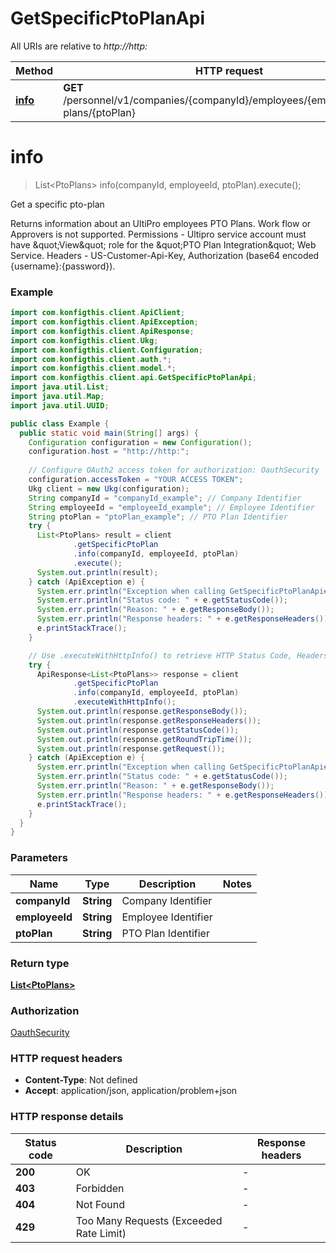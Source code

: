 # GetSpecificPtoPlanApi

All URIs are relative to *http://http:*

| Method | HTTP request | Description |
|------------- | ------------- | -------------|
| [**info**](GetSpecificPtoPlanApi.md#info) | **GET** /personnel/v1/companies/{companyId}/employees/{employeeId}/pto-plans/{ptoPlan} | Get a specific pto-plan |


<a name="info"></a>
# **info**
> List&lt;PtoPlans&gt; info(companyId, employeeId, ptoPlan).execute();

Get a specific pto-plan

Returns information about an UltiPro employees PTO Plans. Work flow or Approvers is not supported. Permissions - Ultipro service account must have \&quot;View\&quot; role for the \&quot;PTO Plan Integration\&quot; Web Service. Headers - US-Customer-Api-Key, Authorization (base64 encoded {username}:{password}). 

### Example
```java
import com.konfigthis.client.ApiClient;
import com.konfigthis.client.ApiException;
import com.konfigthis.client.ApiResponse;
import com.konfigthis.client.Ukg;
import com.konfigthis.client.Configuration;
import com.konfigthis.client.auth.*;
import com.konfigthis.client.model.*;
import com.konfigthis.client.api.GetSpecificPtoPlanApi;
import java.util.List;
import java.util.Map;
import java.util.UUID;

public class Example {
  public static void main(String[] args) {
    Configuration configuration = new Configuration();
    configuration.host = "http://http:";
    
    // Configure OAuth2 access token for authorization: OauthSecurity
    configuration.accessToken = "YOUR ACCESS TOKEN";
    Ukg client = new Ukg(configuration);
    String companyId = "companyId_example"; // Company Identifier
    String employeeId = "employeeId_example"; // Employee Identifier
    String ptoPlan = "ptoPlan_example"; // PTO Plan Identifier
    try {
      List<PtoPlans> result = client
              .getSpecificPtoPlan
              .info(companyId, employeeId, ptoPlan)
              .execute();
      System.out.println(result);
    } catch (ApiException e) {
      System.err.println("Exception when calling GetSpecificPtoPlanApi#info");
      System.err.println("Status code: " + e.getStatusCode());
      System.err.println("Reason: " + e.getResponseBody());
      System.err.println("Response headers: " + e.getResponseHeaders());
      e.printStackTrace();
    }

    // Use .executeWithHttpInfo() to retrieve HTTP Status Code, Headers and Request
    try {
      ApiResponse<List<PtoPlans>> response = client
              .getSpecificPtoPlan
              .info(companyId, employeeId, ptoPlan)
              .executeWithHttpInfo();
      System.out.println(response.getResponseBody());
      System.out.println(response.getResponseHeaders());
      System.out.println(response.getStatusCode());
      System.out.println(response.getRoundTripTime());
      System.out.println(response.getRequest());
    } catch (ApiException e) {
      System.err.println("Exception when calling GetSpecificPtoPlanApi#info");
      System.err.println("Status code: " + e.getStatusCode());
      System.err.println("Reason: " + e.getResponseBody());
      System.err.println("Response headers: " + e.getResponseHeaders());
      e.printStackTrace();
    }
  }
}

```

### Parameters

| Name | Type | Description  | Notes |
|------------- | ------------- | ------------- | -------------|
| **companyId** | **String**| Company Identifier | |
| **employeeId** | **String**| Employee Identifier | |
| **ptoPlan** | **String**| PTO Plan Identifier | |

### Return type

[**List&lt;PtoPlans&gt;**](PtoPlans.md)

### Authorization

[OauthSecurity](../README.md#OauthSecurity)

### HTTP request headers

 - **Content-Type**: Not defined
 - **Accept**: application/json, application/problem+json

### HTTP response details
| Status code | Description | Response headers |
|-------------|-------------|------------------|
| **200** | OK |  -  |
| **403** | Forbidden |  -  |
| **404** | Not Found |  -  |
| **429** | Too Many Requests (Exceeded Rate Limit) |  -  |

